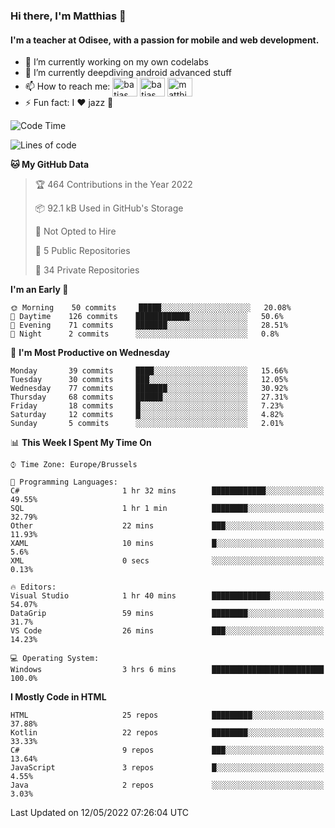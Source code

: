 ### Hi there, I'm Matthias 👋

#### I'm a teacher at Odisee, with a passion for mobile and web development.

- 🔭 I’m currently working on my own codelabs
- 🌱 I’m currently deepdiving android advanced stuff
- 📫 How to reach me: <a href="https://dev.to/batjas" target="_blank"><img align="center" src="https://raw.githubusercontent.com/rahuldkjain/github-profile-readme-generator/master/src/images/icons/Social/devto.svg" alt="batjas" height="30" width="40" /></a>
<a href="https://twitter.com/batjas" target="_blank"><img align="center" src="https://raw.githubusercontent.com/rahuldkjain/github-profile-readme-generator/master/src/images/icons/Social/twitter.svg" alt="batjas" height="30" width="40" /></a>
<a href="https://linkedin.com/in/matthiasdruwé" target="_blank"><img align="center" src="https://raw.githubusercontent.com/rahuldkjain/github-profile-readme-generator/master/src/images/icons/Social/linked-in-alt.svg" alt="matthiasdruwé" height="30" width="40" /></a>
- ⚡ Fun fact: I ❤ jazz 🎷


<!--START_SECTION:waka-->
![Code Time](http://img.shields.io/badge/Code%20Time-268%20hrs%2028%20mins-blue)

![Lines of code](https://img.shields.io/badge/From%20Hello%20World%20I%27ve%20Written-218%20Thousand%20lines%20of%20code-blue)

**🐱 My GitHub Data** 

> 🏆 464 Contributions in the Year 2022
 > 
> 📦 92.1 kB Used in GitHub's Storage 
 > 
> 🚫 Not Opted to Hire
 > 
> 📜 5 Public Repositories 
 > 
> 🔑 34 Private Repositories  
 > 
**I'm an Early 🐤** 

```text
🌞 Morning    50 commits     █████░░░░░░░░░░░░░░░░░░░░   20.08% 
🌆 Daytime    126 commits    ████████████░░░░░░░░░░░░░   50.6% 
🌃 Evening    71 commits     ███████░░░░░░░░░░░░░░░░░░   28.51% 
🌙 Night      2 commits      ░░░░░░░░░░░░░░░░░░░░░░░░░   0.8%

```
📅 **I'm Most Productive on Wednesday** 

```text
Monday       39 commits     ████░░░░░░░░░░░░░░░░░░░░░   15.66% 
Tuesday      30 commits     ███░░░░░░░░░░░░░░░░░░░░░░   12.05% 
Wednesday    77 commits     ███████░░░░░░░░░░░░░░░░░░   30.92% 
Thursday     68 commits     ██████░░░░░░░░░░░░░░░░░░░   27.31% 
Friday       18 commits     █░░░░░░░░░░░░░░░░░░░░░░░░   7.23% 
Saturday     12 commits     █░░░░░░░░░░░░░░░░░░░░░░░░   4.82% 
Sunday       5 commits      ░░░░░░░░░░░░░░░░░░░░░░░░░   2.01%

```


📊 **This Week I Spent My Time On** 

```text
⌚︎ Time Zone: Europe/Brussels

💬 Programming Languages: 
C#                       1 hr 32 mins        ████████████░░░░░░░░░░░░░   49.55% 
SQL                      1 hr 1 min          ████████░░░░░░░░░░░░░░░░░   32.79% 
Other                    22 mins             ███░░░░░░░░░░░░░░░░░░░░░░   11.93% 
XAML                     10 mins             █░░░░░░░░░░░░░░░░░░░░░░░░   5.6% 
XML                      0 secs              ░░░░░░░░░░░░░░░░░░░░░░░░░   0.13%

🔥 Editors: 
Visual Studio            1 hr 40 mins        █████████████░░░░░░░░░░░░   54.07% 
DataGrip                 59 mins             ████████░░░░░░░░░░░░░░░░░   31.7% 
VS Code                  26 mins             ███░░░░░░░░░░░░░░░░░░░░░░   14.23%

💻 Operating System: 
Windows                  3 hrs 6 mins        █████████████████████████   100.0%

```

**I Mostly Code in HTML** 

```text
HTML                     25 repos            █████████░░░░░░░░░░░░░░░░   37.88% 
Kotlin                   22 repos            ████████░░░░░░░░░░░░░░░░░   33.33% 
C#                       9 repos             ███░░░░░░░░░░░░░░░░░░░░░░   13.64% 
JavaScript               3 repos             █░░░░░░░░░░░░░░░░░░░░░░░░   4.55% 
Java                     2 repos             ░░░░░░░░░░░░░░░░░░░░░░░░░   3.03%

```



 Last Updated on 12/05/2022 07:26:04 UTC
<!--END_SECTION:waka-->
